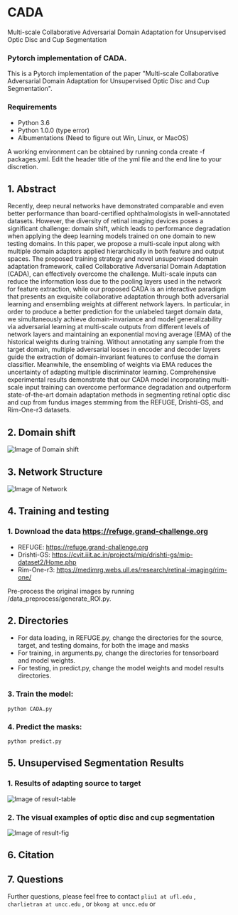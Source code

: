 # CADA
Multi-scale Collaborative Adversarial Domain Adaptation for Unsupervised Optic Disc and Cup Segmentation

### Pytorch implementation of CADA.

This is a Pytorch implementation of the paper "Multi-scale Collaborative Adversarial Domain Adaptation for Unsupervised Optic Disc and Cup Segmentation". 

### Requirements

* Python 3.6
* Python 1.0.0 (type error)
* Albumentations
(Need to figure out Win, Linux, or MacOS)

A working environment can be obtained by running conda create -f packages.yml. Edit the header title of the yml file and the end line to your discretion.

## 1. Abstract

Recently, deep neural networks have demonstrated comparable and even better performance than 
board-certified ophthalmologists in well-annotated datasets. However, the diversity of retinal 
imaging devices poses a significant challenge: domain shift, which leads to performance 
degradation when applying the deep learning models trained on one domain to new testing 
domains. In this paper, we propose a multi-scale input along with multiple domain adaptors applied 
hierarchically in both feature and output spaces. The proposed training strategy and novel 
unsupervised domain adaptation framework, called Collaborative Adversarial Domain Adaptation 
(CADA), can effectively overcome the challenge. Multi-scale inputs can reduce the information 
loss due to the pooling layers used in the network for feature extraction, while our proposed CADA 
is an interactive paradigm that presents an exquisite collaborative adaptation through both 
adversarial learning and ensembling weights at different network layers. In particular, in order to 
produce a better prediction for the unlabeled target domain data, we simultaneously achieve 
domain-invariance and model generalizability via adversarial learning at multi-scale outputs from 
different levels of network layers and maintaining an exponential moving average (EMA) of the 
historical weights during training. Without annotating any sample from the target domain, multiple 
adversarial losses in encoder and decoder layers guide the extraction of domain-invariant features 
to confuse the domain classifier. Meanwhile, the ensembling of weights via EMA reduces the 
uncertainty of adapting multiple discriminator learning. Comprehensive experimental results 
demonstrate that our CADA model incorporating multi-scale input training can overcome 
performance degradation and outperform state-of-the-art domain adaptation methods in 
segmenting retinal optic disc and cup from fundus images stemming from the REFUGE, Drishti-GS, and Rim-One-r3 datasets.

## 2. Domain shift 

![Image of Domain shift](figures/datapics.PNG)

## 3. Network Structure
![Image of Network](figures/framework1.PNG)

 
## 4. Training and testing
### 1.  Download the data https://refuge.grand-challenge.org 
* REFUGE: https://refuge.grand-challenge.org 
* Drishti-GS: https://cvit.iiit.ac.in/projects/mip/drishti-gs/mip-dataset2/Home.php
* Rim-One-r3: https://medimrg.webs.ull.es/research/retinal-imaging/rim-one/

Pre-process the original images by running /data_preprocess/generate_ROI.py. 

## 2. Directories
* For data loading, in REFUGE.py, change the directories for the source, target, and testing domains, for both the image and masks
* For training, in arguments.py, change the directories for tensorboard and model weights. 
* For testing, in predict.py, change the model weights and model results directories.

### 3. Train the model:
 
   ```shell
   python CADA.py
   ```
### 4. Predict the masks:

   ```shell
   python predict.py
   ```
## 5. Unsupervised Segmentation Results

### 1. Results of adapting source to target
![Image of result-table](figures/refugeresults.PNG)
 
 
### 2. The visual examples of optic disc and cup segmentation
![Image of result-fig](figures/ablation.PNG)

## 6. Citation

## 7. Questions

Further questions, please feel free to contact `pliu1 at ufl.edu` , `charlietran at uncc.edu` , or `bkong at uncc.edu` or 
